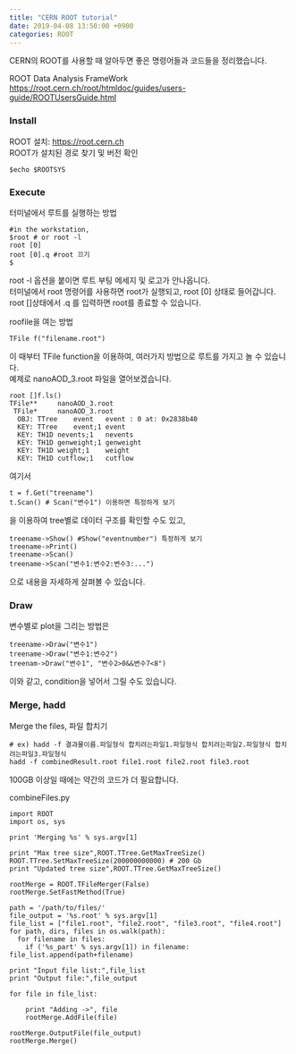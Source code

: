```yaml
---
title: "CERN ROOT tutorial"
date: 2019-04-08 13:50:00 +0900
categories: ROOT
---
```


CERN의 ROOT를 사용할 때 알아두면 좋은 명령어들과 코드들을 정리했습니다.

ROOT Data Analysis FrameWork
<https://root.cern.ch/root/htmldoc/guides/users-guide/ROOTUsersGuide.html>

### Install
ROOT 설치: <https://root.cern.ch>    
ROOT가 설치된 경로 찾기 및 버전 확인
```
$echo $ROOTSYS
```

### Execute
터미널에서 루트를 실행하는 방법
```
#in the workstation,
$root # or root -l
root [0]
root [0].q #root 끄기
$
```
root -l 옵션을 붙이면 루트 부팅 메세지 및 로고가 안나옵니다.    
터미널에서 root 명령어를 사용하면 root가 실행되고,
root [0] 상태로 들어갑니다.
root []상태에서 .q 를 입력하면 root를 종료할 수 있습니다.


roofile을 여는 방법
```
TFile f("filename.root")
```
이 때부터 TFile function을 이용하여, 여러가지 방법으로 루트를 가지고 놀 수 있습니다.    
예제로 nanoAOD_3.root 파일을 열어보겠습니다.
```
root []f.ls()
TFile**		nanoAOD_3.root
 TFile*		nanoAOD_3.root
  OBJ: TTree	event	event : 0 at: 0x2838b40
  KEY: TTree	event;1	event
  KEY: TH1D	nevents;1	nevents
  KEY: TH1D	genweight;1	genweight
  KEY: TH1D	weight;1	weight
  KEY: TH1D	cutflow;1	cutflow
```

여기서 
```
t = f.Get("treename")
t.Scan() # Scan("변수1") 이용하면 특정하게 보기
```
을 이용하여 tree별로 데이터 구조를 확인할 수도 있고,

```
treename->Show() #Show("eventnumber") 특정하게 보기
treename->Print()
treename->Scan()
treename->Scan("변수1:변수2:변수3:...")
```
으로 내용을 자세하게 살펴볼 수 있습니다.


### Draw
변수별로 plot을 그리는 방법은
```
treename->Draw("변수1")
treename->Draw("변수1:변수2")
treenam->Draw("변수1", "변수2>0&&변수7<8")
```
이와 같고, condition을 넣어서 그릴 수도 있습니다.

### Merge, hadd
Merge the files, 파일 합치기
```
# ex) hadd -f 결과물이름.파일형식 합치려는파일1.파일형식 합치려는파일2.파일형식 합치려는파일3.파일형식
hadd -f combinedResult.root file1.root file2.root file3.root
```
100GB 이상일 때에는 약간의 코드가 더 필요합니다.    

combineFiles.py 
```
import ROOT
import os, sys

print 'Merging %s' % sys.argv[1]

print "Max tree size",ROOT.TTree.GetMaxTreeSize()
ROOT.TTree.SetMaxTreeSize(200000000000) # 200 Gb
print "Updated tree size",ROOT.TTree.GetMaxTreeSize()

rootMerge = ROOT.TFileMerger(False)
rootMerge.SetFastMethod(True)

path = '/path/to/files/'
file_output = '%s.root' % sys.argv[1]
file_list = ["file1.root", "file2.root", "file3.root", "file4.root"]
for path, dirs, files in os.walk(path):
  for filename in files:
    if ('%s_part' % sys.argv[1]) in filename: file_list.append(path+filename)

print "Input file list:",file_list
print "Output file:",file_output

for file in file_list:

    print "Adding ->", file
    rootMerge.AddFile(file)

rootMerge.OutputFile(file_output)
rootMerge.Merge()
```
